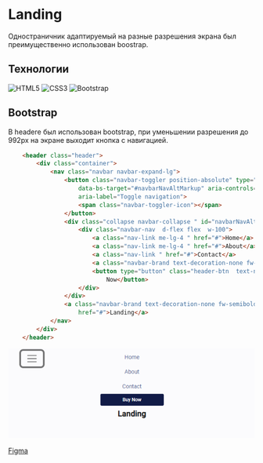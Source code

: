 # Landing
Одностраничник адаптируемый на разные разрешения экрана был преимущественно использован boostrap.
## Технологии
![HTML5](https://img.shields.io/badge/html5-%23E34F26.svg?style=for-the-badge&logo=html5&logoColor=white)
![CSS3](https://img.shields.io/badge/css3-%231572B6.svg?style=for-the-badge&logo=css3&logoColor=white)
![Bootstrap](https://img.shields.io/badge/bootstrap-%238511FA.svg?style=for-the-badge&logo=bootstrap&logoColor=white)
## Bootstrap
В headere был использован bootstrap, при уменьшении разрешения до 992px на экране выходит кнопка с навигацией. 
``` html
    <header class="header">
        <div class="container">
            <nav class="navbar navbar-expand-lg">
                <button class="navbar-toggler position-absolute" type="button" data-bs-toggle="collapse"
                    data-bs-target="#navbarNavAltMarkup" aria-controls="navbarNavAltMarkup" aria-expanded="false"
                    aria-label="Toggle navigation">
                    <span class="navbar-toggler-icon"></span>
                </button>
                <div class="collapse navbar-collapse " id="navbarNavAltMarkup">
                    <div class="navbar-nav  d-flex flex  w-100">
                        <a class="nav-link me-lg-4 " href="#">Home</a>
                        <a class="nav-link me-lg-4 " href="#">About</a>
                        <a class="nav-link " href="#">Contact</a>
                        <a class="navbar-brand text-decoration-none fw-semibold ms-auto me-auto" href="#">Landing</a>
                        <button type="button" class="header-btn  text-nowrap border-0 text-white ">Buy
                            Now</button>
                    </div>
                </div>
                <a class="navbar-brand text-decoration-none fw-semibold ms-auto me-auto navbar-brand2"
                    href="#">Landing</a>
            </nav>
        </div>
    </header>


```
![logo](img/readme-pic.png)


[Figma](https://www.figma.com/file/yEgxlUIyQTkZhvjEuxQ2yI/Figma-Website-Template---Landing-Page-(Free)-(Community)?type=design&node-id=108-1324&mode=design&t=0caGRVc5b7qANqjO-0)
